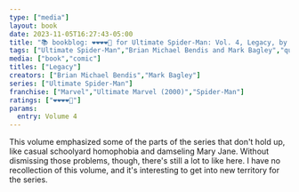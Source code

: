 ```yaml
---
type: ["media"]
layout: book
date: 2023-11-05T16:27:43-05:00
title: "📚 bookblog: ❤️❤️❤️❤️🖤 for Ultimate Spider-Man: Vol. 4, Legacy, by Brian Michael Bendis and Mark Bagley"
tags: ["Ultimate Spider-Man","Brian Michael Bendis and Mark Bagley","queerphobia","homophobia","misogyny","Spider-Man","Brian Michael Bendis","Mark Bagley"]
media: ["book","comic"]
titles: ["Legacy"]
creators: ["Brian Michael Bendis","Mark Bagley"]
series: ["Ultimate Spider-Man"]
franchise: ["Marvel","Ultimate Marvel (2000)","Spider-Man"]
ratings: ["❤️❤️❤️❤️🖤"]
params:
  entry: Volume 4
---
```


This volume emphasized some of the parts of the series that don't hold up, like casual schoolyard homophobia and damseling Mary Jane. Without dismissing those problems, though, there's still a lot to like here. I have no recollection of this volume, and it's interesting to get into new territory for the series.
